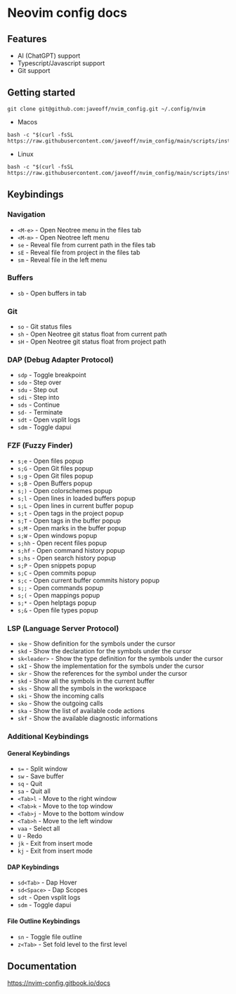 # Neovim config docs

## Features

- AI (ChatGPT) support
- Typescript/Javascript support
- Git support

## Getting started

```
git clone git@github.com:javeoff/nvim_config.git ~/.config/nvim
```

- Macos

```
bash -c "$(curl -fsSL https://raw.githubusercontent.com/javeoff/nvim_config/main/scripts/install_macos.sh)"
```

- Linux

```
bash -c "$(curl -fsSL https://raw.githubusercontent.com/javeoff/nvim_config/main/scripts/install_linux.sh)"
```

## Keybindings

### Navigation

- `<M-e>` - Open Neotree menu in the files tab
- `<M-m>` - Open Neotree left menu
- `se` - Reveal file from current path in the files tab
- `sE` - Reveal file from project in the files tab
- `sm` - Reveal file in the left menu

### Buffers

- `sb` - Open buffers in tab

### Git

- `so` - Git status files
- `sh` - Open Neotree git status float from current path
- `sH` - Open Neotree git status float from project path

### DAP (Debug Adapter Protocol)

- `sdp` - Toggle breakpoint
- `sdo` - Step over
- `sdu` - Step out
- `sdi` - Step into
- `sds` - Continue
- `sd-` - Terminate
- `sdt` - Open vsplit logs
- `sdm` - Toggle dapui

### FZF (Fuzzy Finder)

- `s;e` - Open files popup
- `s;G` - Open Git files popup
- `s;g` - Open Git files popup
- `s;B` - Open Buffers popup
- `s;)` - Open colorschemes popup
- `s;l` - Open lines in loaded buffers popup
- `s;L` - Open lines in current buffer popup
- `s;t` - Open tags in the project popup
- `s;T` - Open tags in the buffer popup
- `s;M` - Open marks in the buffer popup
- `s;W` - Open windows popup
- `s;hh` - Open recent files popup
- `s;hf` - Open command history popup
- `s;hs` - Open search history popup
- `s;P` - Open snippets popup
- `s;C` - Open commits popup
- `s;c` - Open current buffer commits history popup
- `s;;` - Open commands popup
- `s;(` - Open mappings popup
- `s;*` - Open helptags popup
- `s;&` - Open file types popup

### LSP (Language Server Protocol)

- `ske` - Show definition for the symbols under the cursor
- `skd` - Show the declaration for the symbols under the cursor
- `sk<leader>` - Show the type definition for the symbols under the cursor
- `skI` - Show the implementation for the symbols under the cursor
- `skr` - Show the references for the symbol under the cursor
- `skd` - Show all the symbols in the current buffer
- `sks` - Show all the symbols in the workspace
- `ski` - Show the incoming calls
- `sko` - Show the outgoing calls
- `ska` - Show the list of available code actions
- `skf` - Show the available diagnostic informations

### Additional Keybindings

#### General Keybindings

- `s=` - Split window
- `sw` - Save buffer
- `sq` - Quit
- `sa` - Quit all
- `<Tab>l` - Move to the right window
- `<Tab>k` - Move to the top window
- `<Tab>j` - Move to the bottom window
- `<Tab>h` - Move to the left window
- `vaa` - Select all
- `U` - Redo
- `jk` - Exit from insert mode
- `kj` - Exit from insert mode

#### DAP Keybindings

- `sd<Tab>` - Dap Hover
- `sd<Space>` - Dap Scopes
- `sdt` - Open vsplit logs
- `sdm` - Toggle dapui

#### File Outline Keybindings

- `sn` - Toggle file outline
- `z<Tab>` - Set fold level to the first level

## Documentation

https://nvim-config.gitbook.io/docs

